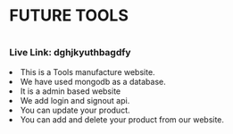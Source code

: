 <h1>FUTURE TOOLS<h1>
<h3>Live Link: dghjkyuthbagdfy</h3>
<li>This is a Tools manufacture website.</li>
<li>We have used mongodb as a database.</li>
<li>It is a admin based website</li>
<li>We add login and signout api.</li>
<li>You can update your product.</li>
<li>You can add and delete your product from our website.</li>
